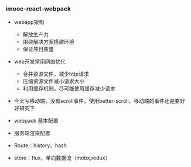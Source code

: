 ### imooc-react-webpack

* webapp架构
    * 解放生产力
    * 围绕解决方案搭建环境
    * 保证项目质量

* web开发常用网络优化
    * 合并资源文件，减少http请求
    * 压缩资源文件减小请求大小
    * 利用缓存机制，尽可能使用缓存减少请求

* 今天写移动端，没有scroll事件，使用better-scroll，移动端的事件还是要好好研究下

* webpack 基本配置

* 服务端渲染配置

* Route：history、hash

* store：flux，单向数据流（mobx,redux）



